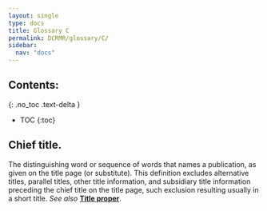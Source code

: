 ```yaml
---
layout: single
type: docs
title: Glossary C
permalink: DCRMR/glossary/C/
sidebar:
  nav: "docs"
---
```


## Contents:
{: .no_toc .text-delta }

- TOC
{:toc}

## **Chief title**.
The distinguishing word or sequence of words that names a publication, as given on the title page (or substitute).  This definition excludes alternative titles, parallel titles, other title information, and subsidiary title information preceding the chief title on the title page, such exclusion resulting usually in a short title. *See also* **[Title proper](/DCRMR/glossary/T/#title-proper)**.